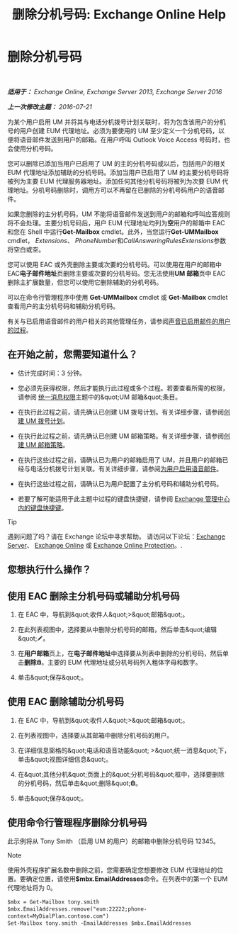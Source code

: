 ﻿---
title: '删除分机号码: Exchange Online Help'
TOCTitle: 删除分机号码
ms:assetid: c2b896cf-21f7-4453-a4e6-b23d236a6dd3
ms:mtpsurl: https://technet.microsoft.com/zh-cn/library/Dd351124(v=EXCHG.150)
ms:contentKeyID: 50556653
ms.date: 05/23/2018
mtps_version: v=EXCHG.150
ms.translationtype: MT
---

# 删除分机号码

 

_**适用于：** Exchange Online, Exchange Server 2013, Exchange Server 2016_

_**上一次修改主题：** 2016-07-21_

为某个用户启用 UM 并将其与电话分机拨号计划关联时，将为包含该用户的分机号的用户创建 EUM 代理地址。必须为要使用的 UM 至少定义一个分机号码，以便将语音邮件发送到用户的邮箱。在用户呼叫 Outlook Voice Access 号码时，也会使用分机号码。

您可以删除已添加当用户已启用了 UM 的主的分机号码或以后，包括用户的相关 EUM 代理地址添加辅助的分机号码。添加当用户已启用了 UM 的主要分机号码将被列为主要 EUM 代理服务器地址。添加任何其他分机号码将被列为次要 EUM 代理地址。分机号码删除时，调用方可以不再留在已删除的分机号码用户的语音邮件。

如果您删除的主分机号码，UM 不能将语音邮件发送到用户的邮箱和呼叫应答规则将不会处理。主要分机号码后，用户 EUM 代理地址均列为**空**用户的邮箱中 EAC 和您在 Shell 中运行**Get-Mailbox** cmdlet。此外，当您运行**Get-UMMailbox** cmdlet， *Extensions*、 *PhoneNumber*和*CallAnsweringRulesExtensions*参数将空白或空。

您可以使用 EAC 或外壳删除主要或次要的分机号码。可以使用在用户的邮箱中 EAC**电子邮件地址**页删除主要或次要的分机号码。您无法使用**UM 邮箱**页中 EAC 删除主扩展数量，但您可以使用它删除辅助的分机号码。

可以在命令行管理程序中使用 **Get-UMMailbox** cmdlet 或 **Get-Mailbox** cmdlet 查看用户的主分机号码和辅助分机号码。

有关与已启用语音邮件的用户相关的其他管理任务，请参阅[声音已启用邮件的用户的过程](voice-mail-enabled-user-procedures-exchange-2013-help.md)。

## 在开始之前，您需要知道什么？

  - 估计完成时间：3 分钟。

  - 您必须先获得权限，然后才能执行此过程或多个过程。若要查看所需的权限，请参阅 [统一消息权限](unified-messaging-permissions-exchange-2013-help.md)主题中的\&quot;UM 邮箱\&quot;条目。

  - 在执行此过程之前，请先确认已创建 UM 拨号计划。有关详细步骤，请参阅[创建 UM 拨号计划](create-a-um-dial-plan-exchange-2013-help.md)。

  - 在执行此过程之前，请先确认已创建 UM 邮箱策略。有关详细步骤，请参阅[创建 UM 邮箱策略](create-a-um-mailbox-policy-exchange-2013-help.md)。

  - 在执行这些过程之前，请确认已为用户的邮箱启用了 UM，并且用户的邮箱已经与电话分机拨号计划关联。有关详细步骤，请参阅[为用户启用语音邮件](enable-a-user-for-voice-mail-exchange-2013-help.md)。

  - 在执行这些过程之前，请确认已为用户配置了主分机号码和辅助分机号码。

  - 若要了解可能适用于此主题中过程的键盘快捷键，请参阅 [Exchange 管理中心内的键盘快捷键](keyboard-shortcuts-in-the-exchange-admin-center-exchange-online-protection-help.md)。

> [!tip]
> 遇到问题了吗？请在 Exchange 论坛中寻求帮助。 请访问以下论坛：<a href="https://go.microsoft.com/fwlink/p/?linkid=60612">Exchange Server</a>、 <a href="https://go.microsoft.com/fwlink/p/?linkid=267542">Exchange Online</a> 或 <a href="https://go.microsoft.com/fwlink/p/?linkid=285351">Exchange Online Protection</a>。.


## 您想执行什么操作？

## 使用 EAC 删除主分机号码或辅助分机号码

1.  在 EAC 中，导航到\&quot;收件人\&quot;\>\&quot;邮箱\&quot;。

2.  在此列表视图中，选择要从中删除分机号码的邮箱，然后单击\&quot;编辑\&quot;![编辑图标](images/Bb124582.6f53ccb2-1f13-4c02-bea0-30690e6ea71d(EXCHG.150).gif "编辑图标")。

3.  在**用户邮箱**页上，在**电子邮件地址**中选择要从列表中删除的分机号码，然后单击**删除**![删除图标](images/JJ657511.14f639f6-61e8-4418-bbfb-0db14de9d2f5(EXCHG.150).gif "删除图标")。主要的 EUM 代理地址或分机号码列入粗体字母和数字。

4.  单击\&quot;保存\&quot;。

## 使用 EAC 删除辅助分机号码

1.  在 EAC 中，导航到\&quot;收件人\&quot;\>\&quot;邮箱\&quot;。

2.  在列表视图中，选择要从其邮箱中删除分机号码的用户。

3.  在详细信息窗格的\&quot;电话和语音功能\&quot; \>\&quot;统一消息\&quot;下，单击\&quot;视图详细信息\&quot;。

4.  在\&quot;其他分机\&quot;页面上的\&quot;分机号码\&quot;框中，选择要删除的分机号码，然后单击\&quot;删除\&quot;![删除图标](images/JJ657511.14f639f6-61e8-4418-bbfb-0db14de9d2f5(EXCHG.150).gif "删除图标")。

5.  单击\&quot;保存\&quot;。

## 使用命令行管理程序删除分机号码

此示例将从 Tony Smith （启用 UM 的用户）的邮箱中删除分机号码 12345。

> [!NOTE]
> 使用外壳程序扩展名数中删除之前，您需要确定您想要修改 EUM 代理地址的位置。要确定位置，请使用<strong>$mbx.EmailAddresses</strong>命令。在列表中的第一个 EUM 代理地址将为 0。


    $mbx = Get-Mailbox tony.smith
    $mbx.EmailAddresses.remove("eum:22222;phone-context=MyDialPlan.contoso.com") 
    Set-Mailbox tony.smith -EmailAddresses $mbx.EmailAddresses

